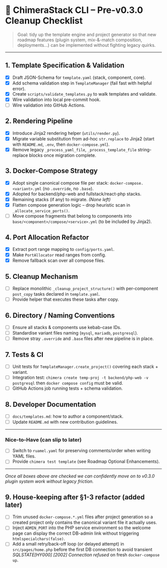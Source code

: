 # 📝 ChimeraStack CLI – Pre-v0.3.0 Cleanup Checklist

> Goal: tidy up the template engine and project generator so that new
> roadmap features (plugin system, mix-&-match composition, deployments…)
> can be implemented without fighting legacy quirks.

---

## 1. Template Specification & Validation

- [x] Draft JSON-Schema for `template.yaml` (stack, component, core).
- [x] Add schema validation step in `TemplateManager` (fail fast with
      helpful error).
- [x] Create `scripts/validate_templates.py` to walk templates and validate.
- [x] Wire validation into local pre-commit hook.
- [ ] Wire validation into GitHub Actions.

## 2. Rendering Pipeline

- [x] Introduce Jinja2 rendering helper (`utils/render.py`).
- [x] Migrate variable substitution from ad-hoc `str.replace` to Jinja2
      (start with `README.md`, `.env`, then `docker-compose.yml`).
- [x] Remove legacy `_process_yaml_file`, `_process_template_file`
      string-replace blocks once migration complete.

## 3. Docker-Compose Strategy

- [x] Adopt single canonical compose file per stack:
      `docker-compose.<variant>.yml` (no `.override`, no `.base`).
- [x] Adopted for backend/php-web and fullstack/react-php stacks.
- [x] Remaining stacks (if any) to migrate. _(None left)_
- [x] Flatten compose generation logic – drop heuristic scan in
      `_allocate_service_ports()`.
- [ ] Move compose fragments that belong to components into
      `base/<component>/compose/<service>.yml` (to be included by Jinja2).

## 4. Port Allocation Refactor

- [x] Extract port range mapping to `config/ports.yaml`.
- [x] Make `PortAllocator` read ranges from config.
- [x] Remove fallback scan over all compose files.

## 5. Cleanup Mechanism

- [ ] Replace monolithic `_cleanup_project_structure()` with
      per-component `post_copy` tasks declared in `template.yaml`.
- [ ] Provide helper that executes these tasks after copy.

## 6. Directory / Naming Conventions

- [ ] Ensure all stacks & components use kebab-case IDs.
- [ ] Standardise variant files naming (`mysql`, `mariadb`, `postgresql`).
- [ ] Remove stray `.override` and `.base` files after new pipeline is
      in place.

## 7. Tests & CI

- [ ] Unit tests for `TemplateManager.create_project()` covering
      each stack + variant.
- [ ] Integration test: `chimera create temp-proj -t backend/php-web -v
postgresql` then `docker compose config` must be valid.
- [ ] GitHub Actions job running tests + schema validation.

## 8. Developer Documentation

- [ ] `docs/templates.md`: how to author a component/stack.
- [ ] Update `README.md` with new contribution guidelines.

---

### Nice-to-Have (can slip to later)

- [ ] Switch to `ruamel.yaml` for preserving comments/order when writing
      YAML files.
- [ ] Provide `chimera test template` (see Roadmap Optional Enhancements).

---

_Once all boxes above are checked we can confidently move on to v0.3.0
plugin system work without legacy friction._

## 9. House-keeping after §1-3 refactor (added later)

- [ ] Trim unused `docker-compose.*.yml` files after project generation so a
      created project only contains the canonical variant file it actually
      uses.
- [ ] Inject `ADMIN_PORT` into the PHP service environment so the welcome page
      can display the correct DB-admin link without triggering
      `htmlspecialchars(false)`.
- [ ] Add a small retry/back-off loop (or delayed attempt) in
      `src/pages/home.php` before the first DB connection to avoid transient
      _SQLSTATE[HY000] [2002] Connection refused_ on fresh `docker-compose up`.
